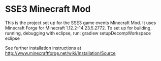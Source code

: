 SSE3 Minecraft Mod
==================

This is the project set up for the SSE3 game events Minecraft Mod.
It uses Minecraft Forge for Minecraft 1.12.2-14.23.5.2772.
To set up for building, running, debugging with eclipse, run:
 gradlew setupDecompWorkspace eclipse

See further installation instructions at http://www.minecraftforge.net/wiki/Installation/Source